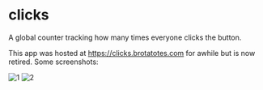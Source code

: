 # clicks
A global counter tracking how many times everyone clicks the button. 

This app was hosted at https://clicks.brotatotes.com for awhile but is now retired. Some screenshots:

![1](https://user-images.githubusercontent.com/6797157/185783928-a62cfac4-ee9d-4fcf-b430-5f7f661761e9.png)
![2](https://user-images.githubusercontent.com/6797157/185783930-b7ec6009-4ace-47bb-86b6-37789069effe.png)
